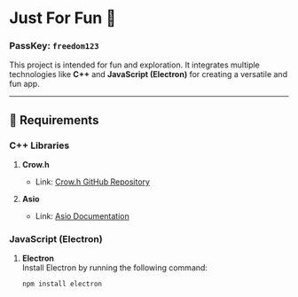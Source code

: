 # Just For Fun 🎉

### PassKey: `freedom123`

This project is intended for fun and exploration. It integrates multiple technologies like **C++** and **JavaScript (Electron)** for creating a versatile and fun app.

---

## 🚀 Requirements

### **C++ Libraries**
1. **Crow.h**  
   - Link: [Crow.h GitHub Repository](https://github.com/CrowCpp/Crow)
   
2. **Asio**  
   - Link: [Asio Documentation](https://think-async.com/Asio/)

### **JavaScript (Electron)**
1. **Electron**  
   Install Electron by running the following command:
   ```bash
   npm install electron
